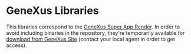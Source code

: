 # GeneXus Libraries

This libraries correspond to the [GeneXus Super App Render](../FlexibleClient.md). In order to avoid including binaries in the repository, they're temporarily available for [download from GeneXus Site](https://www.genexus.com/en/developers/downloadcenter?data=5963) (contact your local agent in order to get access).
